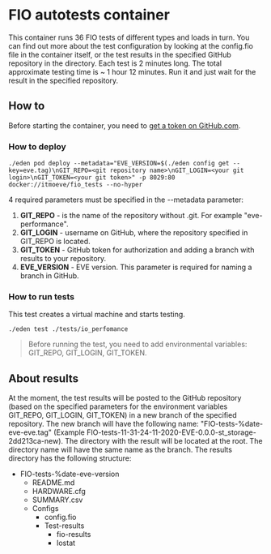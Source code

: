 # FIO autotests container

This container runs 36 FIO tests of different types and loads in turn. You can find out more about the test configuration by looking at the config.fio file in the container itself, or the test results in the specified GitHub repository in the directory. Each test is 2 minutes long. The total approximate testing time is ~ 1 hour 12 minutes. Run it and just wait for the result in the specified repository.

## How to

Before starting the container, you need to [get a token on GitHub.com](https://docs.github.com/en/free-pro-team@latest/github/authenticating-to-github/creating-a-personal-access-token).

### How to deploy

```console
./eden pod deploy --metadata="EVE_VERSION=$(./eden config get --key=eve.tag)\nGIT_REPO=<git repository name>\nGIT_LOGIN=<your git login>\nGIT_TOKEN=<your git token>" -p 8029:80 docker://itmoeve/fio_tests --no-hyper
```

4 required parameters must be specified in the --metadata parameter:

1. **GIT_REPO** - is the name of the repository without .git. For example "eve-performance".
2. **GIT_LOGIN** - username on GitHub, where the repository specified in GIT_REPO is located.
3. **GIT_TOKEN** - GitHub token for authorization and adding a branch with results to your repository.
4. **EVE_VERSION** - EVE version. This parameter is required for naming a branch in GitHub.

### How to run tests

This test creates a virtual machine and starts testing.

```console
./eden test ./tests/io_perfomance
```

>Before running the test, you need to add environmental variables: GIT_REPO, GIT_LOGIN, GIT_TOKEN.

## About results

At the moment, the test results will be posted to the GitHub repository (based on the specified parameters for the environment variables GIT_REPO, GIT_LOGIN, GIT_TOKEN) in a new branch of the specified repository. The new branch will have the following name: "FIO-tests-%date-eve-eve.tag" (Example FIO-tests-11-31-24-11-2020-EVE-0.0.0-st_storage-2dd213ca-new). The directory with the result will be located at the root. The directory name will have the same name as the branch. The results directory has the following structure:

- FIO-tests-%date-eve-version
  - README.md
  - HARDWARE.cfg
  - SUMMARY.csv
  - Configs
    - config.fio
    - Test-results
      - fio-results
      - Iostat
